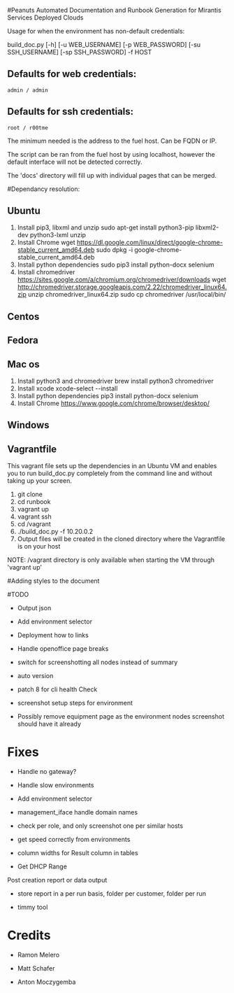 #Peanuts
Automated Documentation and Runbook Generation for Mirantis Services Deployed Clouds

Usage for when the environment has non-default credentials:

build_doc.py [-h] [-u WEB_USERNAME] [-p WEB_PASSWORD]
        [-su SSH_USERNAME] [-sp SSH_PASSWORD] -f HOST

## Defaults for web credentials:

`admin / admin`

## Defaults for ssh credentials:

`root / r00tme`

The minimum needed is the address to the fuel host. Can be FQDN or IP.

The script can be ran from the fuel host by using localhost, however the default interface will not be detected correctly.

The 'docs' directory will fill up with individual pages that can be merged.

#Dependancy resolution:

## Ubuntu
1. Install pip3, libxml and unzip
  sudo apt-get install python3-pip libxml2-dev python3-lxml unzip
2. Install Chrome
  wget https://dl.google.com/linux/direct/google-chrome-stable_current_amd64.deb
  sudo dpkg -i google-chrome-stable_current_amd64.deb
3. Install python dependencies
  sudo pip3 install python-docx selenium
4. Install chromedriver
  https://sites.google.com/a/chromium.org/chromedriver/downloads
  wget http://chromedriver.storage.googleapis.com/2.22/chromedriver_linux64.zip
  unzip chromedriver_linux64.zip
  sudo cp chromedriver /usr/local/bin/

## Centos

## Fedora

## Mac os

1. Install python3 and chromedriver
  brew install python3 chromedriver
2. Install xcode
  xcode-select --install
3. Install python dependencies
  pip3 install python-docx selenium
4. Install Chrome
  https://www.google.com/chrome/browser/desktop/

## Windows

## Vagrantfile

This vagrant file sets up the dependencies in an Ubuntu VM and enables you to run build_doc.py completely from the command line and without taking up your screen.

1. git clone
2. cd runbook
3. vagrant up
4. vagrant ssh
5. cd /vagrant
6. ./build_doc.py -f 10.20.0.2
7. Output files will be created in the cloned directory where the Vagrantfile is on your host

NOTE: /vagrant directory is only available when starting the VM through 'vagrant up'

#Adding styles to the document

#TODO

* Output json

* Add environment selector

* Deployment how to links

* Handle openoffice page breaks

* switch for screenshotting all nodes instead of summary

* auto version

* patch 8 for cli health Check

* screenshot setup steps for environment

* Possibly remove equipment page as the environment nodes screenshot should have it already

# Fixes

* Handle no gateway?

* Handle slow environments

* Add environment selector

* management_iface handle domain names

* check per role, and only screenshot one per similar hosts

* get speed correctly from environments

* column widths for Result column in tables

* Get DHCP Range

Post creation report or data output

* store report in a per run basis, folder per customer, folder per run

* timmy tool

# Credits
* Ramon Melero

* Matt Schafer

* Anton Moczygemba
